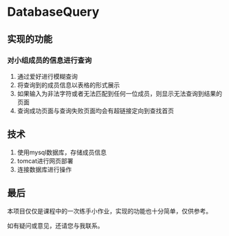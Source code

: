 # DatabaseQuery
## 实现的功能
### 对小组成员的信息进行查询
1. 通过爱好进行模糊查询
2. 将查询到的成员信息以表格的形式展示
3. 如果输入为非法字符或者无法匹配到任何一位成员，则显示无法查询到结果的页面
4. 查询成功页面与查询失败页面均会有超链接定向到查找首页

## 技术
1. 使用mysql数据库，存储成员信息
2. tomcat进行网页部署
3. 连接数据库进行操作

## 最后
本项目仅仅是课程中的一次练手小作业，实现的功能也十分简单，仅供参考。

如有疑问或意见，还请您与我联系。
